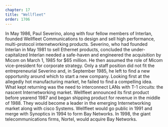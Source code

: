 ```yaml
---
chapter: 17
title: "Wellfleet"
order: 1706
---
```


In May 1986, Paul Severino, along with four fellow members of Interlan, founded Wellfleet Communications to design and sell high performance, multi-protocol internetworking products. Severino, who had founded Interlan in May 1981 to sell Ethernet products, concluded the under-capitalized Interlan needed a safe-haven and engineered the acquisition by Micom on March 1, 1985 for $65 million. He then assumed the role of Micom vice-president for corporate strategy. Only a staff position did not fit the entrepreneurial Severino and, in September 1985, he left to find a new opportunity around which to start a new company. Looking first at the allegedly hot manufacturing market, he failed to find a compelling idea. What kept returning was the need to interconnect LANs with T-1 circuits: the nascent Internetworking market. Wellfleet announced its first product before yearend 1987 and began shipping product for revenue in the middle of 1988. They would become a leader in the emerging Internetworking market along with cisco Systems. Wellfleet would go public in 1991 and merge with Synoptics in 1994 to form Bay Networks. In 1998, the giant telecommunications firms, Nortel, would acquire Bay Networks.
